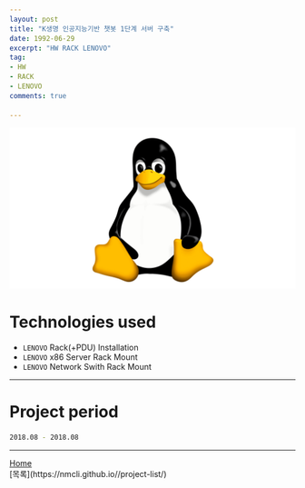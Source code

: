 ```yaml
---
layout: post
title: "K생명 인공지능기반 챗봇 1단계 서버 구축"
date: 1992-06-29
excerpt: "HW RACK LENOVO"
tag:
- HW
- RACK
- LENOVO
comments: true

---
```


![Untitled](/assets/img/linux_logo.png)
# Technologies used
* `LENOVO` Rack(+PDU) Installation
* `LENOVO` x86 Server Rack Mount
* `LENOVO` Network Swith Rack Mount

---

# Project period
```bash
2018.08 - 2018.08
```
---

<div markdown="0"><a href="#" class="btn">Home</a></div>
[목록](https://nmcli.github.io//project-list/)
